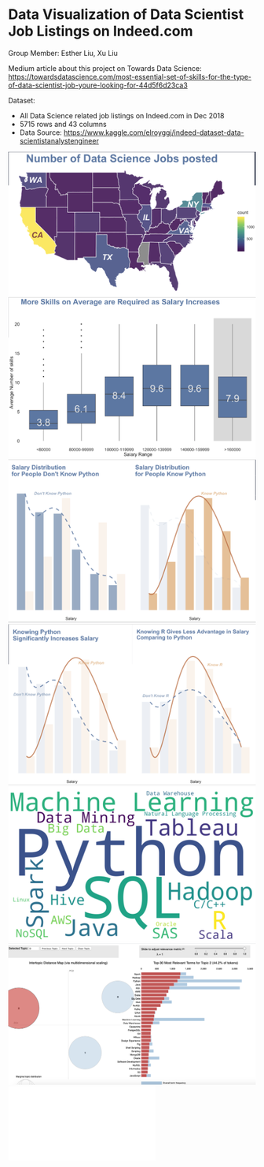 # Data Visualization of Data Scientist Job Listings on Indeed.com 

Group Member:
Esther Liu, Xu Liu

Medium article about this project on Towards Data Science:
https://towardsdatascience.com/most-essential-set-of-skills-for-the-type-of-data-scientist-job-youre-looking-for-44d5f6d23ca3

Dataset: 
- All Data Science related job listings on Indeed.com in Dec 2018
- 5715 rows and 43 columns
- Data Source: https://www.kaggle.com/elroyggj/indeed-dataset-data-scientistanalystengineer

![](images/geo_dist.png)
![](images/ave_num_skills.png)
![](images/know_python.png)
![](images/py_vs_r.png)
![](images/skills_wordcloud.png)
![](images/topic_modelling.png)
![](lda_3topics.html)
